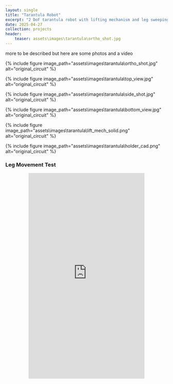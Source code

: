 ```yaml
---
layout: single
title: "Tarantula Robot"
excerpt: "2 DoF tarantula robot with lifting mechanism and leg sweeping"
date: 2025-04-27
collection: projects
header:
    teaser: assets\images\tarantula\ortho_shot.jpg
---
```


more to be described but here are some photos and a video

{% include figure image_path="assets\images\tarantula\ortho_shot.jpg" alt="original_circuit"
%}

{% include figure image_path="assets\images\tarantula\top_view.jpg" alt="original_circuit"
%}

{% include figure image_path="assets\images\tarantula\side_shot.jpg" alt="original_circuit"
%}

{% include figure image_path="assets\images\tarantula\bottom_view.jpg" alt="original_circuit"
%}

{% include figure image_path="assets\images\tarantula\lift_mech_solid.png" alt="original_circuit"
%}

{% include figure image_path="assets\images\tarantula\holder_cad.png" alt="original_circuit"
%}

### Leg Movement Test

<div style="max-width: 360px; margin: auto;">
  <div style="position: relative; padding-bottom: 177.78%; height: 0; overflow: hidden;">
    <iframe
      src="https://www.youtube.com/embed/OSjCFaKRiIU"
      title="Leg Movement Test"
      style="position: absolute; top: 0; left: 0; width: 100%; height: 100%;"
      frameborder="0"
      allow="accelerometer; autoplay; encrypted-media; picture-in-picture"
      allowfullscreen>
    </iframe>
  </div>
</div>

